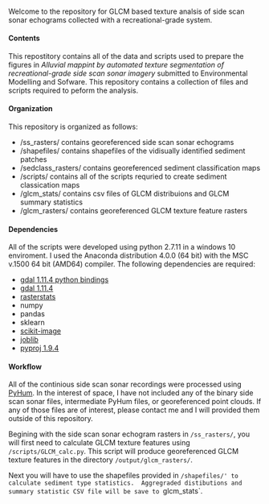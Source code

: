 ####

Welcome to the repository for GLCM based texture analsis of side scan sonar echograms collected with a recreational-grade system.  

#### Contents
This repostitory contains all of the data and scripts used to prepare the figures in _Alluvial mappint by automated texture segmentation of recreational-grade side scan sonar imagery_ submitted to Environmental Modelling and Sofware. This repository contains a collection of files and scripts required to peform the analysis.  

#### Organization

This repository is organized as follows:
* /ss_rasters/ contains georeferenced side scan sonar echograms
* /shapefiles/ contains shapefiles of the vidisually identified sediment patches
* /sedclass_rasters/ contains georeferenced sediment classification maps
* /scripts/ contains all of the scripts requried to create sediment classication maps
* /glcm_stats/ contains csv files of GLCM distribuions and GLCM summary statistics
* /glcm_rasters/ contains georeferenced GLCM texture feature rasters

#### Dependencies
All of the scripts were developed using python 2.7.11 in a windows 10 enviroment.  I used the Anaconda distribution 4.0.0 (64 bit) with the MSC v.1500 64 bit (AMD64) compiler.  The following dependencies are required:


* [gdal 1.11.4 python bindings](http://www.lfd.uci.edu/~gohlke/pythonlibs/#gdal)
* [gdal 1.11.4](http://www.gisinternals.com/release.php)
* [rasterstats](https://github.com/perrygeo/python-rasterstats)
* numpy
* pandas
* sklearn
* [scikit-image](https://github.com/scikit-image/scikit-image)
* [joblib](https://github.com/joblib/joblib)
* [pyproj 1.9.4](http://www.lfd.uci.edu/~gohlke/pythonlibs/#pyproj)


#### Workflow
All of the continious side scan sonar recordings were processed using [PyHum](https://github.com/dbuscombe-usgs/PyHum).  In the interest of space, I have not included any of the binary side scan sonar files, intermediate PyHum files, or georeferenced point clouds.  If any of those files are of interest, please contact me and I will provided them outside of this repository. 

Begining with the side scan sonar echogram rasters in `/ss_rasters/`, you will first need to calculate GLCM texture features using `/scripts/GLCM_calc.py`.  This script will produce georeferenced GLCM texture features in the directory `/output/glcm_rasters/`. 

Next you will have to use the shapefiles provided in `/shapefiles/' to calculate sediment type statistics.  Aggregraded distibutions and summary statistic CSV file will be save to `glcm_stats`.


